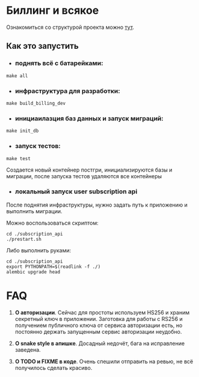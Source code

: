 # Биллинг и всякое
Ознакомиться со структурой проекта можно [тут](https://miro.com/app/board/o9J_lsATuns=/?invite_link_id=410429303384).

## Как это запустить
- ### поднять всё с батарейками:
```shell
make all
```
- ### инфраструктура для разработки:
```shell
make build_billing_dev
```

- ### инициаилазция баз данных и запуск миграций:
```shell
make init_db
```

- ### запуск тестов:
```shell
make test
```

Создается новый контейнер постгри, инициализируются базы и миграции, после запуска тестов
удаляются все контейнеры

- ### локальный запуск user subscription api
После поднятия инфраструктуры, нужно задать путь к приложению
и выполнить миграции.

Можно воспользоваться скриптом:
```shell
cd ./subscription_api
./prestart.sh
```
Либо выполнить руками:
```shell
cd ./subscription_api
export PYTHONPATH=$(readlink -f ./)
alembic upgrade head
```
# FAQ
1. **О авторизации**.
Сейчас для простоты используем HS256 и храним секретный ключ в приложении. 
   Заготовка для работы с RS256 и получением публичного ключа от сервиса
   авторизации есть, но постоянно держать запущенным сервис авторизации неудобно.
   
2. **О snake style в апишке**. Досадный недочёт, бага на исправление заведена.
3. **O TODO и FIXME в коде**. Очень спешили отправить на ревью,
   не всё получилось сделать красиво.
   